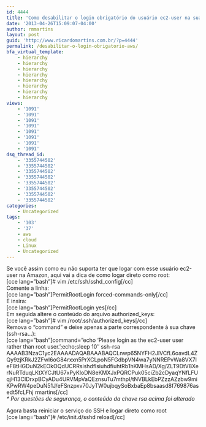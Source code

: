 ```yaml
---
id: 4444
title: 'Como desabilitar o login obrigatório do usuário ec2-user na sua instância Linux da AWS'
date: '2013-04-26T15:09:07-04:00'
author: rmmartins
layout: post
guid: 'http://www.ricardomartins.com.br/?p=4444'
permalink: /desabilitar-o-login-obrigatorio-aws/
bfa_virtual_template:
    - hierarchy
    - hierarchy
    - hierarchy
    - hierarchy
    - hierarchy
    - hierarchy
    - hierarchy
    - hierarchy
views:
    - '1091'
    - '1091'
    - '1091'
    - '1091'
    - '1091'
    - '1091'
    - '1091'
    - '1091'
dsq_thread_id:
    - '3355744502'
    - '3355744502'
    - '3355744502'
    - '3355744502'
    - '3355744502'
    - '3355744502'
    - '3355744502'
    - '3355744502'
categories:
    - Uncategorized
tags:
    - '103'
    - '37'
    - aws
    - cloud
    - Linux
    - Uncategorized
---
```


Se você assim como eu não suporta ter que logar com esse usuário ec2-user na Amazon, aqui vai a dica de como logar direto como root:  
\[cce lang=”bash”\]# vim /etc/ssh/sshd\_config\[/cc\]  
Comente a linha:  
\[cce lang=”bash”\]PermitRootLogin forced-commands-only\[/cc\]  
E insira:  
\[cce lang=”bash”\]PermitRootLogin yes\[/cc\]  
Em seguida altere o conteúdo do arquivo authorized\_keys:  
\[cce lang=”bash”\]# vim /root/.ssh/authorized\_keys\[/cc\]  
Remova o “command” e deixe apenas a parte correspondente à sua chave (ssh-rsa…):  
\[cce lang=”bash”\]command=”echo ‘Please login as the ec2-user user rather than root user.’;echo;sleep 10″ ssh-rsa AAAAB3NzaC1yc2EAAAADAQABAAABAQCLnwp65NYFH2JlVCfL6oavdL4ZQy9zjKRkJ2ZFwl6oG84rxxn5PrXCLpoN5FGdbpVN4wa7yNNREPvWa8VX7leF8tHGDuN2kEOkOQdUCRRsishdflsiuhdfiuhtRb1hKMHsAD/Xg/ZLT9DtV8XerNuRTduqLKtXYCJtU67xPyKloDN8eKMXJxPQRCPuk05ciZb2cDyaqYNfLFUqjH13CIDrxpBCyADu4URVMpVaQEznsuTu7mthpI/tNVBLkEbPZzzAZzbw9miKPwRW4peDuN51J/eFSnzpxv70JyTW0ujbqySoBxbaEp8bsaasd8f769876asedt5fcLFhj rmartins\[/cc\]  
*\* Por questões de segurança, o conteúdo da chave rsa acima foi alterado*

Agora basta reiniciar o serviço do SSH e logar direto como root  
\[cce lang=”bash”\]# /etc/init.d/sshd reload\[/cc\]